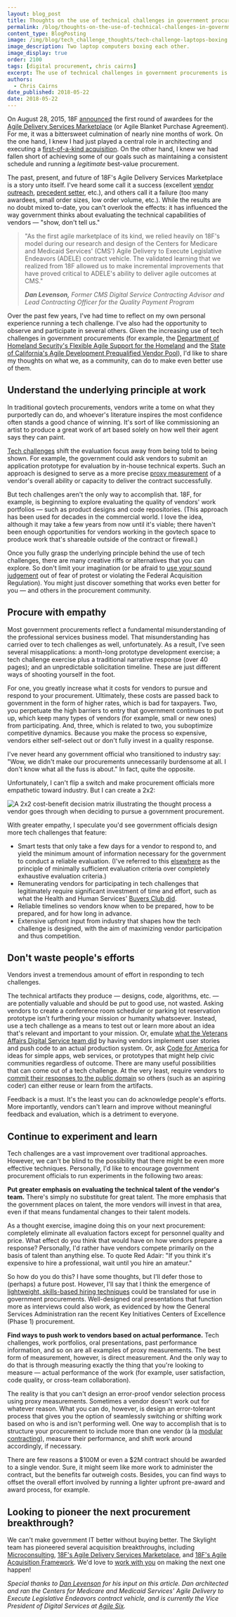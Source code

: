 ```yaml
---
layout: blog_post
title: Thoughts on the use of technical challenges in government procurements
permalink: /blog/thoughts-on-the-use-of-technical-challenges-in-government-procurements/
content_type: BlogPosting
image: /img/blog/tech_challenge_thoughts/tech-challenge-laptops-boxing.png
image_description: Two laptop computers boxing each other.
image_display: true
order: 2100
tags: [digital procurement, chris cairns]
excerpt: The use of technical challenges in government procurements is on the rise. Here are some thoughts on what acquisition professionals can do to make even better use of them.
authors:
  - Chris Cairns
date_published: 2018-05-22
date: 2018-05-22
---
```


On August 28, 2015, 18F [announced](https://18f.gsa.gov/2015/08/28/announcing-the-agile-BPA-awards/) the first round of awardees for the [Agile Delivery Services Marketplace](https://18f.gsa.gov/2015/01/08/creating-a-federal-marketplace-for-agile-delivery-services/) (or Agile Blanket Purchase Agreement). For me, it was a bittersweet culmination of nearly nine months of work. On the one hand, I knew I had just played a central role in architecting and executing a [first-of-a-kind acquisition](/work/agile-delivery-services-marketplace/). On the other hand, I knew we had fallen short of achieving some of our goals such as maintaining a consistent schedule and running a *legitimate* best-value procurement.

The past, present, and future of 18F's Agile Delivery Services Marketplace is a story unto itself. I've heard some call it a success (excellent [vendor outreach](https://18f.gsa.gov/2015/02/12/highlights-from-the-agile-delivery-services-industry-day-events/), [precedent setter](https://hackernoon.com/guidelines-for-agile-challenge-based-procurement-4531ff335422), etc.), and others call it a failure (too many awardees, small order sizes, low order volume, etc.). While the results are no doubt mixed to-date, you can't overlook the effects: it has influenced the way government thinks about evaluating the technical capabilities of vendors &mdash; "show, don't tell us."

<blockquote>
<p>"As the first agile marketplace of its kind, we relied heavily on 18F's model during our research and design of the Centers for Medicare and Medicaid Services' (CMS') Agile Delivery to Execute Legislative Endeavors (ADELE) contract vehicle. The validated learning that we realized from 18F allowed us to make incremental improvements that have proved critical to ADELE's ability to deliver agile outcomes at CMS."</p>
<cite><strong>Dan Levenson,</strong> Former CMS Digital Service Contracting Advisor and Lead Contracting Officer for the Quality Payment Program</cite>
</blockquote>

 Over the past few years, I've had time to reflect on my own personal experience running a tech challenge. I've also had the opportunity to observe and participate in several others. Given the increasing use of tech challenges in government procurements (for example, the [Department of Homeland Security's Flexible Agile Support for the Homeland](https://medium.com/@EricHysen/lessons-learned-from-the-governments-biggest-attempt-to-fix-tech-procurement-bd2265421211) and the [State of California's Agile Development Prequalified Vendor Pool](https://github.com/CDTProcurement/adpq)), I'd like to share my thoughts on what we, as a community, can do to make even better use of them.

## Understand the underlying principle at work

In traditional govtech procurements, vendors write a tome on what they purportedly can do, and whoever's literature inspires the most confidence often stands a good chance of winning. It's sort of like commissioning an artist to produce a great work of art based solely on how well their agent says they can paint.

[Tech challenges](https://pov.stsiinc.com/patterns-for-crafting-technical-challenges-57f151f5de97) shift the evaluation focus away from being told to being shown. For example, the government could ask vendors to submit an application prototype for evaluation by in-house technical experts. Such an approach is designed to serve as a more precise [proxy measurement](https://govex.jhu.edu/wiki/proxy-measure/) of a vendor's overall ability or capacity to deliver the contract successfully.

But tech challenges aren't the only way to accomplish that. 18F, for example, is beginning to explore evaluating the quality of vendors' work portfolios &mdash; such as product designs and code repositories. (This approach has been used for decades in the commercial world. I love the idea, although it may take a few years from now until it's viable; there haven't been enough opportunities for vendors working in the govtech space to produce work that's shareable outside of the contract or firewall.)

Once you fully grasp the underlying principle behind the use of tech challenges, there are many creative riffs or alternatives that you can explore. So don't limit your imagination (or be afraid to [use your sound judgement](https://www.law.cornell.edu/cfr/text/48/1.102) out of fear of protest or violating the Federal Acquisition Regulation). You might just discover something that works even better for you &mdash; and others in the procurement community.

## Procure with empathy

Most government procurements reflect a fundamental misunderstanding of the professional services business model. That misunderstanding has carried over to tech challenges as well, unfortunately. As a result, I've seen several misapplications: a month-long prototype development exercise; a tech challenge exercise plus a traditional narrative response (over 40 pages); and an unpredictable solicitation timeline. These are just different ways of shooting yourself in the foot.

For one, you greatly increase what it costs for vendors to pursue and respond to your procurement. Ultimately, these costs are passed back to government in the form of higher rates, which is bad for taxpayers. Two, you perpetuate the high barriers to entry that government continues to put up, which keep many types of vendors (for example, small or new ones) from participating. And, three, which is related to two, you suboptimize competitive dynamics. Because you make the process so expensive, vendors either self-select out or don't fully invest in a quality response.

I've never heard any government official who transitioned to industry say: "Wow, we didn't make our procurements unnecessarily burdensome at all. I don't know what all the fuss is about." In fact, quite the opposite.

Unfortunately, I can't flip a switch and make procurement officials more empathetic toward industry. But I can create a 2x2:

![A 2x2 cost-benefit decision matrix illustrating the thought process a vendor goes through when deciding to pursue a government procurement.](/img/blog/tech_challenge_thoughts/vendor-procurement-pursuit-cost-benefit-decision-matrix.png)

With greater empathy, I speculate you'd see government officials design more tech challenges that feature:

* Smart tests that only take a few days for a vendor to respond to, and yield the minimum amount of information necessary for the government to conduct a reliable evaluation. (I've referred to this [elsewhere](https://18f.gsa.gov/2015/11/18/the-current-future-of-18f-marketplaces/) as the principle of minimally sufficient evaluation criteria over completely exhaustive evaluation criteria.)
* Remunerating vendors for participating in tech challenges that legitimately require significant investment of time and effort, such as what the Health and Human Services' [Buyers Club did](https://www.slideshare.net/slideshow/embed_code/key/vwnYKHwhR4xTnv).
* Reliable timelines so vendors know when to be prepared, how to be prepared, and for how long in advance.
* Extensive upfront input from industry that shapes how the tech challenge is designed, with the aim of maximizing vendor participation and thus competition.

## Don't waste people's efforts

Vendors invest a tremendous amount of effort in responding to tech challenges.

The technical artifacts they produce &mdash; designs, code, algorithms, etc. &mdash; are potentially valuable and should be put to good use, not wasted. Asking vendors to create a conference room scheduler or parking lot reservation prototype isn't furthering your mission or humanity whatsoever. Instead, use a tech challenge as a means to test out or learn more about an idea that's relevant and important to your mission. Or, emulate [what the Veterans Affairs Digital Service team did](https://blog.navapbc.com/inside-the-vas-72-hour-coding-exercise-20067dd7f9b) by having vendors implement user stories and push code to an actual production system. Or, ask [Code for America](https://www.codeforamerica.org/) for ideas for simple apps, web services, or prototypes that might help civic communities regardless of outcome. There are many useful possibilities that can come out of a tech challenge. At the very least, require vendors to [commit their responses to the public domain](/blog/public-domain-procurement/) so others (such as an aspiring coder) can either reuse or learn from the artifacts.

Feedback is a must. It's the least you can do acknowledge people's efforts. More importantly, vendors can't learn and improve without meaningful feedback and evaluation, which is a detriment to everyone.

## Continue to experiment and learn

Tech challenges are a vast improvement over traditional approaches. However, we can't be blind to the possibility that there might be even more effective techniques. Personally, I'd like to encourage government procurement officials to run experiments in the following two areas:

**Put greater emphasis on evaluating the technical talent of the vendor's team.** There's simply no substitute for great talent. The more emphasis that the government places on talent, the more vendors will invest in that area, even if that means fundamental changes to their talent models.

As a thought exercise, imagine doing this on your next procurement: completely eliminate all evaluation factors except for personnel quality and price. What effect do you think that would have on how vendors prepare a response? Personally, I'd rather have vendors compete primarily on the basis of talent than anything else. To quote Red Adair: "If you think it's expensive to hire a professional, wait until you hire an amateur."

So how do you do this? I have some thoughts, but I'll defer those to (perhaps) a future post. However, I'll say that I think the emergence of [lightweight, skills-based hiring techniques](https://en.wikipedia.org/wiki/Skills-Based_Hiring) could be translated for use in government procurements. Well-designed oral presentations that function more as interviews could also work, as evidenced by how the General Services Administration ran the recent Key Initiatives Centers of Excellence (Phase 1) procurement.

**Find ways to push work to vendors based on actual performance.** Tech challenges, work portfolios, oral presentations, past performance information, and so on are all examples of proxy measurements. The best form of measurement, however, is direct measurement. And the only way to do that is through measuring exactly the thing that you're looking to measure &mdash; actual performance of the work (for example, user satisfaction, code quality, or cross-team collaboration).

The reality is that you can't design an error-proof vendor selection process using proxy measurements. Sometimes a vendor doesn't work out for whatever reason. What you can do, however, is design an error-tolerant process that gives you the option of seamlessly switching or shifting work based on who is and isn't performing well. One way to accomplish that is to structure your procurement to include more than one vendor (à la [modular contracting](https://modularcontracting.18f.gov/)), measure their performance, and shift work around accordingly, if necessary.

There are few reasons a $100M or even a $2M contract should be awarded to a single vendor. Sure, it might seem like more work to administer the contract, but the benefits far outweigh costs. Besides, you can find ways to offset the overall effort involved by running a lighter upfront pre-award and award process, for example.

## Looking to pioneer the next procurement breakthrough?

We can't make government IT better without buying better. The Skylight team has pioneered several acquisition breakthroughs, including [Microconsulting](/blog/supplement-your-team-with-specific-digital-expertise-through-our-microconsulting-services/), [18F's Agile Delivery Services Marketplace](/work/agile-delivery-services-marketplace/), and [18F's Agile Acquisition Framework](/work/agile-acquisition-framework/). We'd love to [work with you](/hire-us/) on making the next one happen!

*Special thanks to [Dan Levenson](https://www.linkedin.com/in/dan-levenson/) for his input on this article. Dan architected and ran the Centers for Medicare and Medicaid Services' Agile Delivery to Execute Legislative Endeavors contract vehicle, and is currently the Vice President of Digital Services at [Agile Six](https://agile6.com/).*
